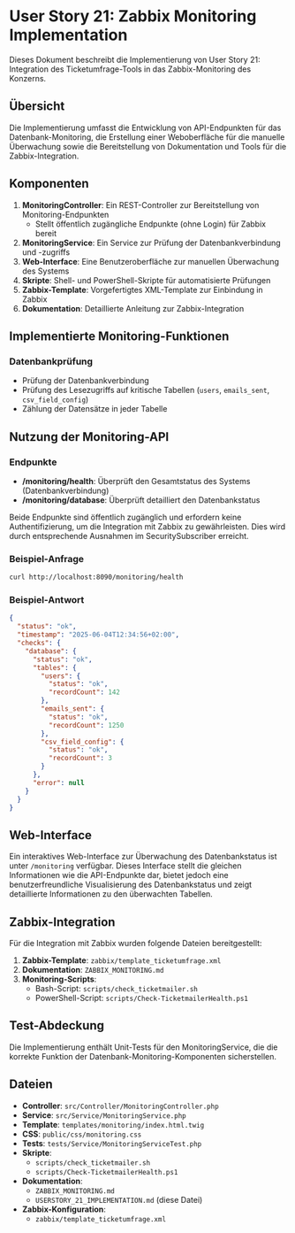 # User Story 21: Zabbix Monitoring Implementation

Dieses Dokument beschreibt die Implementierung von User Story 21: Integration des Ticketumfrage-Tools in das Zabbix-Monitoring des Konzerns.

## Übersicht

Die Implementierung umfasst die Entwicklung von API-Endpunkten für das Datenbank-Monitoring, die Erstellung einer Weboberfläche für die manuelle Überwachung sowie die Bereitstellung von Dokumentation und Tools für die Zabbix-Integration.

## Komponenten

1. **MonitoringController**: Ein REST-Controller zur Bereitstellung von Monitoring-Endpunkten
   - Stellt öffentlich zugängliche Endpunkte (ohne Login) für Zabbix bereit
2. **MonitoringService**: Ein Service zur Prüfung der Datenbankverbindung und -zugriffs
3. **Web-Interface**: Eine Benutzeroberfläche zur manuellen Überwachung des Systems
4. **Skripte**: Shell- und PowerShell-Skripte für automatisierte Prüfungen
5. **Zabbix-Template**: Vorgefertigtes XML-Template zur Einbindung in Zabbix
6. **Dokumentation**: Detaillierte Anleitung zur Zabbix-Integration

## Implementierte Monitoring-Funktionen

### Datenbankprüfung

- Prüfung der Datenbankverbindung
- Prüfung des Lesezugriffs auf kritische Tabellen (`users`, `emails_sent`, `csv_field_config`)
- Zählung der Datensätze in jeder Tabelle

## Nutzung der Monitoring-API

### Endpunkte

- **/monitoring/health**: Überprüft den Gesamtstatus des Systems (Datenbankverbindung)
- **/monitoring/database**: Überprüft detailliert den Datenbankstatus

Beide Endpunkte sind öffentlich zugänglich und erfordern keine Authentifizierung, um die Integration mit Zabbix zu gewährleisten. Dies wird durch entsprechende Ausnahmen im SecuritySubscriber erreicht.

### Beispiel-Anfrage

```bash
curl http://localhost:8090/monitoring/health
```

### Beispiel-Antwort

```json
{
  "status": "ok",
  "timestamp": "2025-06-04T12:34:56+02:00",
  "checks": {
    "database": {
      "status": "ok",
      "tables": {
        "users": {
          "status": "ok",
          "recordCount": 142
        },
        "emails_sent": {
          "status": "ok",
          "recordCount": 1250
        },
        "csv_field_config": {
          "status": "ok",
          "recordCount": 3
        }
      },
      "error": null
    }
  }
}
```

## Web-Interface

Ein interaktives Web-Interface zur Überwachung des Datenbankstatus ist unter `/monitoring` verfügbar. Dieses Interface stellt die gleichen Informationen wie die API-Endpunkte dar, bietet jedoch eine benutzerfreundliche Visualisierung des Datenbankstatus und zeigt detaillierte Informationen zu den überwachten Tabellen.

## Zabbix-Integration

Für die Integration mit Zabbix wurden folgende Dateien bereitgestellt:

1. **Zabbix-Template**: `zabbix/template_ticketumfrage.xml`
2. **Dokumentation**: `ZABBIX_MONITORING.md`
3. **Monitoring-Scripts**:
   - Bash-Script: `scripts/check_ticketmailer.sh`
   - PowerShell-Script: `scripts/Check-TicketmailerHealth.ps1`

## Test-Abdeckung

Die Implementierung enthält Unit-Tests für den MonitoringService, die die korrekte Funktion der Datenbank-Monitoring-Komponenten sicherstellen.

## Dateien

- **Controller**: `src/Controller/MonitoringController.php`
- **Service**: `src/Service/MonitoringService.php`
- **Template**: `templates/monitoring/index.html.twig`
- **CSS**: `public/css/monitoring.css`
- **Tests**: `tests/Service/MonitoringServiceTest.php`
- **Skripte**:
  - `scripts/check_ticketmailer.sh`
  - `scripts/Check-TicketmailerHealth.ps1`
- **Dokumentation**:
  - `ZABBIX_MONITORING.md`
  - `USERSTORY_21_IMPLEMENTATION.md` (diese Datei)
- **Zabbix-Konfiguration**:
  - `zabbix/template_ticketumfrage.xml`
